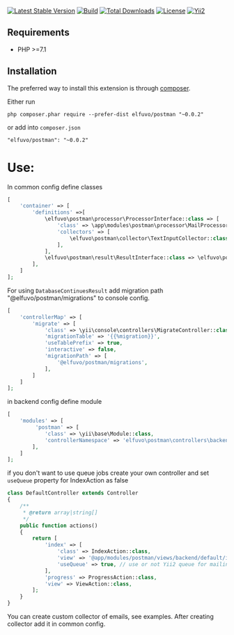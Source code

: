 [![Latest Stable Version](https://img.shields.io/github/v/release/elfuvo/yii2-postman.svg)](https://packagist.org/packages/elfuvo/yii2-postman)
[![Build](https://img.shields.io/github/workflow/status/elfuvo/yii2-postman/Build.svg)](https://github.com/elfuvo/yii2-postman)
[![Total Downloads](https://img.shields.io/github/downloads/elfuvo/yii2-postman/total.svg)](https://packagist.org/packages/elfuvo/yii2-postman)
[![License](https://img.shields.io/github/license/elfuvo/yii2-postman.svg)](https://github.com/elfuvo/yii2-postman/blob/master/LICENSE)
[![Yii2](https://img.shields.io/badge/Powered_by-Yii_Framework-green.svg?style=flat)](http://www.yiiframework.com/)

Requirements
------------

* PHP >=7.1

Installation
------------

The preferred way to install this extension is through [composer](http://getcomposer.org/download/).

Either run

```
php composer.phar require --prefer-dist elfuvo/postman "~0.0.2"
```

or add into `composer.json`

```
"elfuvo/postman": "~0.0.2"
```

Use:
====
In common config define classes

```php
[
    'container' => [
        'definitions' =>[
            \elfuvo\postman\processor\ProcessorInterface::class => [
                'class' => \app\modules\postman\processor\MailProcessor::class,
                'collectors' => [
                    \elfuvo\postman\collector\TextInputCollector::class,
                ],
            ],
            \elfuvo\postman\result\ResultInterface::class => \elfuvo\postman\result\CacheContinuesResult::class,
        ],
    ]
];
```

For using `DatabaseContinuesResult` add migration path "@elfuvo/postman/migrations" to console config.

```php
[
    'controllerMap' => [
        'migrate' => [
            'class' => \yii\console\controllers\MigrateController::class,
            'migrationTable' => '{{%migration}}',
            'useTablePrefix' => true,
            'interactive' => false,
            'migrationPath' => [
                '@elfuvo/postman/migrations',
            ],
        ]
    ]
];
```

in backend config define module

```php
[
    'modules' => [
         'postman' => [
            'class' => \yii\base\Module::class,
            'controllerNamespace' => 'elfuvo\postman\controllers\backend',
        ],
    ]
];
```

if you don't want to use queue jobs create your own controller and set `useQueue` property for IndexAction as false

```php
class DefaultController extends Controller
{
    /**
     * @return array|string[]
     */
    public function actions()
    {
        return [
            'index' => [
                'class' => IndexAction::class,
                'view' => '@app/modules/postman/views/backend/default/index', // path to custom template
                'useQueue' => true, // use or not Yii2 queue for mailing
            ],
            'progress' => ProgressAction::class,
            'view' => ViewAction::class,
        ];
    }
}
```

You can create custom collector of emails, see examples. After creating collector add it in common config.
